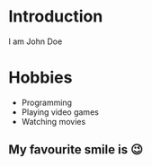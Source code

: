 # Introduction

I am John Doe


# Hobbies
  - Programming
  - Playing video games
  - Watching movies

## My favourite smile is :wink:
